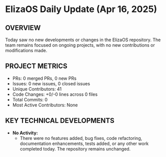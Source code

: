 # ElizaOS Daily Update (Apr 16, 2025)

## OVERVIEW 
Today saw no new developments or changes in the ElizaOS repository. The team remains focused on ongoing projects, with no new contributions or modifications made.

## PROJECT METRICS
- PRs: 0 merged PRs, 0 new PRs
- Issues: 0 new issues, 0 closed issues
- Unique Contributors: 41
- Code Changes: +0/-0 lines across 0 files
- Total Commits: 0
- Most Active Contributors: None

## KEY TECHNICAL DEVELOPMENTS
- **No Activity:** 
  - There were no features added, bug fixes, code refactoring, documentation enhancements, tests added, or any other work completed today. The repository remains unchanged.
